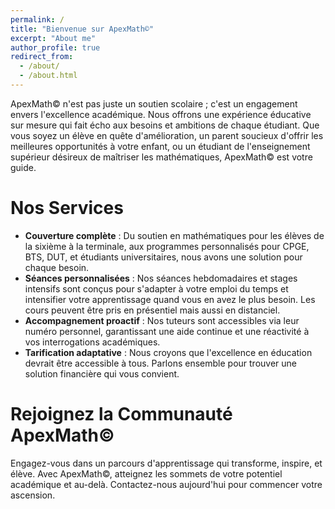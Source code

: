 ```yaml
---
permalink: /
title: "Bienvenue sur ApexMath©"
excerpt: "About me"
author_profile: true
redirect_from: 
  - /about/
  - /about.html
---
```


ApexMath© n'est pas juste un soutien scolaire ; c'est un engagement envers l'excellence académique. Nous offrons une expérience éducative sur mesure qui fait écho aux besoins et ambitions de chaque étudiant. Que vous soyez un élève en quête d'amélioration, un parent soucieux d'offrir les meilleures opportunités à votre enfant, ou un étudiant de l'enseignement supérieur désireux de maîtriser les mathématiques, ApexMath© est votre guide.

Nos Services
====

- <b>Couverture complète</b> : Du soutien en mathématiques pour les élèves de la sixième à la terminale, aux programmes personnalisés pour CPGE, BTS, DUT, et étudiants universitaires, nous avons une solution pour chaque besoin.
- <b>Séances personnalisées</b> : Nos séances hebdomadaires et stages intensifs sont conçus pour s'adapter à votre emploi du temps et intensifier votre apprentissage quand vous en avez le plus besoin. Les cours peuvent être pris en présentiel mais aussi en distanciel.
- <b>Accompagnement proactif</b> : Nos tuteurs sont accessibles via leur numéro personnel, garantissant une aide continue et une réactivité à vos interrogations académiques.
- <b>Tarification adaptative</b> : Nous croyons que l'excellence en éducation devrait être accessible à tous. Parlons ensemble pour trouver une solution financière qui vous convient.

Rejoignez la Communauté ApexMath©
===

Engagez-vous dans un parcours d'apprentissage qui transforme, inspire, et élève. Avec ApexMath©, atteignez les sommets de votre potentiel académique et au-delà. Contactez-nous aujourd'hui pour commencer votre ascension.

